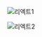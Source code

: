 ![리엑트1](https://github.com/fxzz/ReactStudy/assets/3148006/832bebfa-e21d-4b9c-9f71-e2d316f0818d)


![리엑트2](https://github.com/fxzz/ReactStudy/assets/3148006/39c8e778-619a-4691-abfe-70b171861700)
